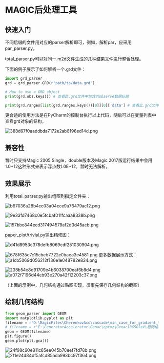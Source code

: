 # MAGIC后处理工具
## 快速入门
不同后缀的文件用对应的parser解析即可，例如，解析par，应采用par_parser.py。

total_parser.py可以对同一.m2d文件生成的几种结果文件进行整合处理。

下面的例子展示了如何解析一个.grd文件：

```python
import grd_parser
grd = grd_parser.GRD(r'path/to/data.grd')

# How to use a GRD object
print(grd.obs.keys()) # 查看此.grd文件中包含的observe数据标题

print(grd.ranges[list(grd.ranges.keys())[0]][0]['data'] # 查看此.grd文件中包含的第0块range数据

```

更合适的使用方法是在PyCharm的控制台执行以上代码，随后可以在变量列表中查看grd对象的结构。

![388d67f0aaddbda7172e2ab6196ed14d.png](.md_attachments/388d67f0aaddbda7172e2ab6196ed14d.png)

## 兼容性

暂时只支持Magic 2005 Single，double版本及Magic 2017版运行结果中会用1.0+12这种形式来表示浮点数1.0E+12，暂时无法解析。


## 效果展示

利用total_parser.py输出组图到指定文件夹：

![b67036a28b4cc03a04cce9a76479ac12.png](.md_attachments/b67036a28b4cc03a04cce9a76479ac12.png)

![9e33fd7468c0e5fcbaf011fcaaa8338b.png](.md_attachments/9e33fd7468c0e5fcbaf011fcaaa8338b.png)

![157bbc844ecd317494579af2d3d45acb.png](.md_attachments/157bbc844ecd317494579af2d3d45acb.png "157bbc844ecd317494579af2d3d45acb.png")


paper_plot/trivial.py输出精修图：

![d41d8953c378defb8069edf251030904.png](.md_attachments/d41d8953c378defb8069edf251030904.png)

![678f635c7c15cbeb7722e0baea3e4581.png](.md_attachments/678f635c7c15cbeb7722e0baea3e4581.png)
更多数据展示方式：
![a1cb5069d056212f136e1e048782e834.png](.md_attachments/a1cb5069d056212f136e1e048782e834.png)

![238b54c8d91709e4b6038700eaf6b8d4.png](.md_attachments/238b54c8d91709e4b6038700eaf6b8d4.png)
![a072f7196d44eb93e270a42f12203c37.png](.md_attachments/a072f7196d44eb93e270a42f12203c37.png)

（上面的示例中，几何结构通过贴图实现，须事先保存几何结构的截图）

## 绘制几何结构

```python
from geom_parser import GEOM
import matplotlib.pyplot as plt
filename = r"D:\MagicFiles\CherenkovAcc\cascade\min_case_for_gradient_test\test_diffraction-23.grd"
# filename = r"E:\GeneratorAccelerator\Genac\optmz\Genac10G50keV\粗网格\单独处理\Genac10G50keV2.grd"
geom = GEOM(filename)
plt.figure()
geom.plot(plt.gca())
```
![24f98c60e811c85ee045b70eef7fd78b.png](.md_attachments/24f98c60e811c85ee045b70eef7fd78b.png)
![2f1e24d84df5afcd85ada993bc97f364.png](.md_attachments/2f1e24d84df5afcd85ada993bc97f364.png)
